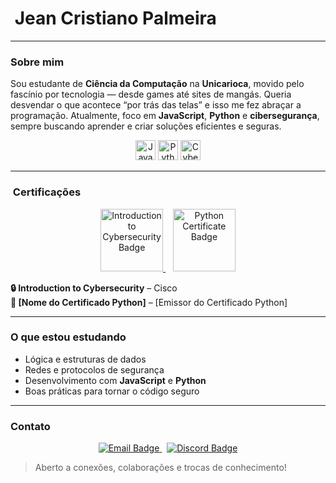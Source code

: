 # ​​ Jean Cristiano Palmeira

---
### Sobre mim
Sou estudante de **Ciência da Computação** na **Unicarioca**, movido pelo fascínio por tecnologia — desde games até sites de mangás. Queria desvendar o que acontece “por trás das telas” e isso me fez abraçar a programação. Atualmente, foco em **JavaScript**, **Python** e **cibersegurança**, sempre buscando aprender e criar soluções eficientes e seguras.

<p align="center">
  <img src="https://cdn.jsdelivr.net/gh/devicons/devicon/icons/javascript/javascript-original.svg" width="32" alt="JavaScript" />
  <img src="https://cdn.jsdelivr.net/gh/devicons/devicon/icons/python/python-original.svg" width="32" alt="Python" />
  <img src="https://img.icons8.com/ios-filled/50/000000/shield.png" width="32" alt="Cybersecurity" />
</p>

---

### ​ Certificações

<p align="center">
  <a href="https://www.credly.com/badges/a84dcdd7-2ce0-4483-b884-f9f2ec770f9d/public_url" target="_blank">
    <img src="https://images.credly.com/size/340x340/images/a84dcdd7-2ce0-4483-b884-f9f2ec770f9d/image.png" width="100" alt="Introduction to Cybersecurity Badge" />
  </a>
  &nbsp;&nbsp;
  <a href="COLE_AQUI_O_LINK_DO_CERTIFICADO_PYTHON" target="_blank">
    <img src="COLE_AQUI_O_LINK_DA_IMAGEM_DO_BADGE_PYTHON" width="100" alt="Python Certificate Badge" />
  </a>
</p>

**🔒 Introduction to Cybersecurity** – Cisco  
**🐍 [Nome do Certificado Python]** – [Emissor do Certificado Python]

---

###  O que estou estudando

- Lógica e estruturas de dados  
- Redes e protocolos de segurança  
- Desenvolvimento com **JavaScript** e **Python**  
- Boas práticas para tornar o código seguro

---

###  Contato

<p align="center">
  <a href="mailto:rzn097@gmail.com">
    <img src="https://img.shields.io/badge/Email-rzn097@gmail.com-blue?style=for-the-badge&logo=gmail&logoColor=white" alt="Email Badge" />
  </a>
  &nbsp;
  <a href="https://discordapp.com/users/rzncansado">
    <img src="https://img.shields.io/badge/Discord-rzncansado-7289da?style=for-the-badge&logo=discord&logoColor=white" alt="Discord Badge" />
  </a>
</p>

> Aberto a conexões, colaborações e trocas de conhecimento!

